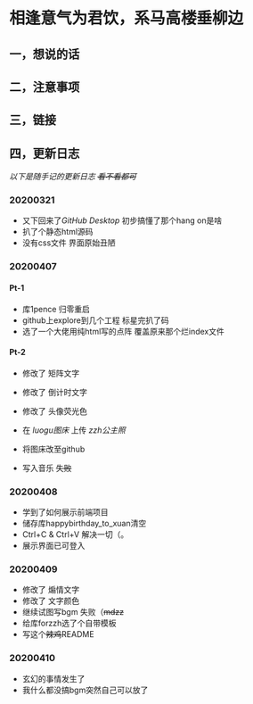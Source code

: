 # 相逢意气为君饮，系马高楼垂柳边

## 一，想说的话



## 二，注意事项



## 三，链接





## 四，更新日志

*以下是随手记的更新日志 ~~看不看都可~~*

### 20200321

- 又下回来了*GitHub Desktop* 初步搞懂了那个hang on是啥
- 扒了个静态html源码
- 没有css文件 界面原始丑陋

### 20200407

#### Pt-1

- 库1pence 归零重启
- github上explore到几个工程 标星完扒了码
- 选了一个大佬用纯html写的点阵 覆盖原来那个烂index文件

#### Pt-2

- 修改了 矩阵文字
- 修改了 倒计时文字
- 修改了 头像荧光色
- 在 *luogu图床* 上传 *zzh公主照*

- 将图床改至github
- 写入音乐 ~~失败~~

### 20200408

- 学到了如何展示前端项目
- 储存库happybirthday_to_xuan清空 
- Ctrl+C  & Ctrl+V 解决一切（。
- 展示界面已可登入

### 20200409

- 修改了 煽情文字
- 修改了 文字颜色
- 继续试图写bgm 失败（~~mdzz~~
- 给库forzzh选了个自带模板
- 写这个~~辣鸡~~README

### 20200410

- 玄幻的事情发生了 
- 我什么都没搞bgm突然自己可以放了

